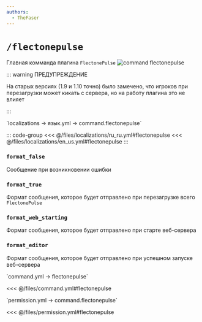 ```yaml
---
authors:
  - TheFaser
---
```


# `/flectonepulse`

Главная комманда плагина `FlectonePulse`
![command flectonepulse](/commandflectonepulse.png)

::: warning ПРЕДУПРЕЖДЕНИЕ

На старых версиях (1.9 и 1.10 точно) было замечено, что игроков при перезагрузки может кикать с сервера, но на работу плагина это не влияет

:::

[//]: # (localization)
<!--@include: @/parts/words.md#localization--> 
<!--@include: @/parts/words.md#path--> `localizations → язык.yml → command.flectonepulse`

<!--@include: @/parts/words.md#default--> 

::: code-group
<<< @/files/localizations/ru_ru.yml#flectonepulse
<<< @/files/localizations/en_us.yml#flectonepulse
:::

### `format_false`

Сообщение при возникновении ошибки

### `format_true`

Формат сообщения, которое будет отправлено при перезагрузке всего `FlectonePulse`

### `format_web_starting`

Формат сообщения, которое будет отправлено при старте веб-сервера

### `format_editor`

Формат сообщения, которое будет отправлено при успешном запуске веб-сервера

[//]: # (command.yml)
<!--@include: @/parts/words.md#setting-->
<!--@include: @/parts/words.md#path--> `command.yml → flectonepulse`

<!--@include: @/parts/words.md#default-->
<<< @/files/command.yml#flectonepulse

<!--@include: @/parts/enable.md-->
<!--@include: @/parts/aliases.md-->
<!--@include: @/parts/destination.md-->
<!--@include: @/parts/cooldown.md-->
<!--@include: @/parts/sound.md-->

[//]: # (permission.yml)
<!--@include: @/parts/words.md#permission-->
<!--@include: @/parts/words.md#path--> `permission.yml → command.flectonepulse`

<!--@include: @/parts/words.md#default-->
<<< @/files/permission.yml#flectonepulse

<!--@include: @/parts/permission/permissionTier3.md-->
<!--@include: @/parts/permission/cooldown.md-->
<!--@include: @/parts/permission/sound.md-->